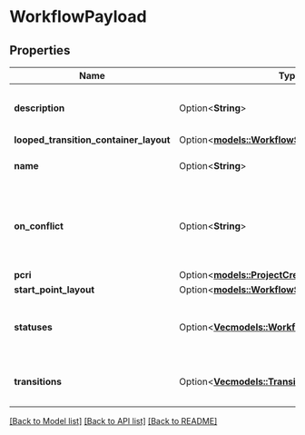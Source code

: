 # WorkflowPayload

## Properties

Name | Type | Description | Notes
------------ | ------------- | ------------- | -------------
**description** | Option<**String**> | The description of the workflow | [optional]
**looped_transition_container_layout** | Option<[**models::WorkflowStatusLayoutPayload**](WorkflowStatusLayoutPayload.md)> |  | [optional]
**name** | Option<**String**> | The name of the workflow | [optional]
**on_conflict** | Option<**String**> | The strategy to use if there is a conflict with another workflow | [optional][default to New]
**pcri** | Option<[**models::ProjectCreateResourceIdentifier**](ProjectCreateResourceIdentifier.md)> |  | [optional]
**start_point_layout** | Option<[**models::WorkflowStatusLayoutPayload**](WorkflowStatusLayoutPayload.md)> |  | [optional]
**statuses** | Option<[**Vec<models::WorkflowStatusPayload>**](WorkflowStatusPayload.md)> | The statuses to be used in the workflow | [optional]
**transitions** | Option<[**Vec<models::TransitionPayload>**](TransitionPayload.md)> | The transitions for the workflow | [optional]

[[Back to Model list]](../README.md#documentation-for-models) [[Back to API list]](../README.md#documentation-for-api-endpoints) [[Back to README]](../README.md)


